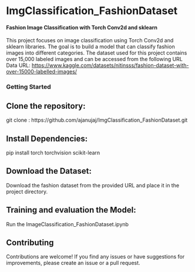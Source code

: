 # ImgClassification_FashionDataset

<h4>Fashion Image Classification with Torch Conv2d and sklearn</h4>

This project focuses on image classification using Torch Conv2d and sklearn libraries. The goal is to build a model that can classify fashion images into different categories. The dataset used for this project contains over 15,000 labeled images and can be accessed from the following URL
Data URL: https://www.kaggle.com/datasets/nitinsss/fashion-dataset-with-over-15000-labelled-images/

<h3>Getting Started</h3>

<h2>Clone the repository:</h2>
git clone : https://github.com/ajanujaj/ImgClassification_FashionDataset.git


<h2>Install Dependencies:</h2>
pip install torch torchvision scikit-learn


<h2>Download the Dataset:</h2>
  Download the fashion dataset from the provided URL and place it in the project directory.

<h2>Training and evaluation the Model:</h2>
  Run the ImageClassification_FashionDataset.ipynb

<h2>Contributing</h2>
Contributions are welcome! If you find any issues or have suggestions for improvements, please create an issue or a pull request.
